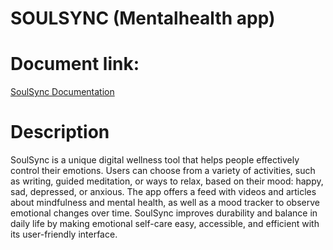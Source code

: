 # SOULSYNC (Mentalhealth app)
# Document link:
[SoulSync Documentation](https://docs.google.com/document/d/1AehQZQm7d2KNT1E8Yo1ksM4TPzkNFkopJygaZW_1S2A/edit?tab=t.0)

# Description
SoulSync is a unique digital wellness tool that helps people effectively control their emotions. Users can choose from a variety of activities, such as writing, guided meditation, or ways to relax, based on their mood: happy, sad, depressed, or anxious. 
The app offers a feed with videos and articles about mindfulness and mental health, as well as a mood tracker to observe emotional changes over time. SoulSync improves durability and balance in daily life by making emotional self-care easy, accessible, and efficient with its user-friendly interface.


